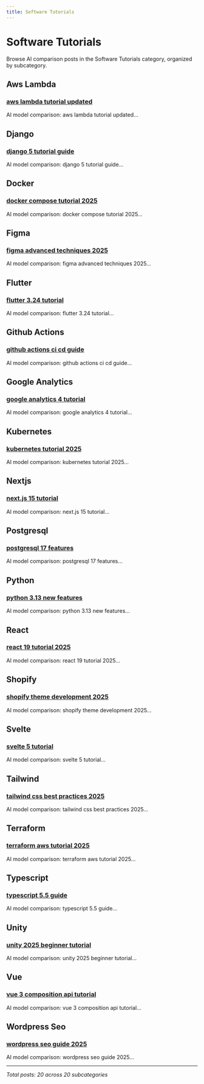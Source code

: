 ```yaml
---
title: Software Tutorials
---
```


# Software Tutorials

Browse AI comparison posts in the Software Tutorials category, organized by subcategory.

## Aws Lambda

### [aws lambda tutorial updated](aws-lambda/deepseek-vs-gemini-vs-grok-aws-lambda-9152.md)

AI model comparison: aws lambda tutorial updated...

## Django

### [django 5 tutorial guide](django/chatgpt-vs-gemini-vs-grok-django-8406.md)

AI model comparison: django 5 tutorial guide...

## Docker

### [docker compose tutorial 2025](docker/chatgpt-vs-deepseek-vs-gemini-docker-9522.md)

AI model comparison: docker compose tutorial 2025...

## Figma

### [figma advanced techniques 2025](figma/chatgpt-vs-claude-vs-grok-figma-9960.md)

AI model comparison: figma advanced techniques 2025...

## Flutter

### [flutter 3.24 tutorial](flutter/chatgpt-vs-gemini-vs-mistral-flutter-1799.md)

AI model comparison: flutter 3.24 tutorial...

## Github Actions

### [github actions ci cd guide](github-actions/deepseek-vs-gemini-vs-grok-github-actions-2517.md)

AI model comparison: github actions ci cd guide...

## Google Analytics

### [google analytics 4 tutorial](google-analytics/chatgpt-vs-gemini-vs-grok-google-analytics-1371.md)

AI model comparison: google analytics 4 tutorial...

## Kubernetes

### [kubernetes tutorial 2025](kubernetes/claude-vs-deepseek-vs-grok-kubernetes-4897.md)

AI model comparison: kubernetes tutorial 2025...

## Nextjs

### [next.js 15 tutorial](nextjs/chatgpt-vs-deepseek-vs-mistral-nextjs-6067.md)

AI model comparison: next.js 15 tutorial...

## Postgresql

### [postgresql 17 features](postgresql/chatgpt-vs-grok-vs-mistral-postgresql-2534.md)

AI model comparison: postgresql 17 features...

## Python

### [python 3.13 new features](python/chatgpt-vs-deepseek-vs-gemini-python-4323.md)

AI model comparison: python 3.13 new features...

## React

### [react 19 tutorial 2025](react/claude-vs-deepseek-vs-mistral-react-5257.md)

AI model comparison: react 19 tutorial 2025...

## Shopify

### [shopify theme development 2025](shopify/claude-vs-deepseek-vs-mistral-shopify-2155.md)

AI model comparison: shopify theme development 2025...

## Svelte

### [svelte 5 tutorial](svelte/claude-vs-gemini-vs-grok-svelte-4123.md)

AI model comparison: svelte 5 tutorial...

## Tailwind

### [tailwind css best practices 2025](tailwind/chatgpt-vs-deepseek-vs-gemini-tailwind-8054.md)

AI model comparison: tailwind css best practices 2025...

## Terraform

### [terraform aws tutorial 2025](terraform/chatgpt-vs-deepseek-vs-mistral-terraform-1272.md)

AI model comparison: terraform aws tutorial 2025...

## Typescript

### [typescript 5.5 guide](typescript/deepseek-vs-gemini-vs-mistral-typescript-1543.md)

AI model comparison: typescript 5.5 guide...

## Unity

### [unity 2025 beginner tutorial](unity/claude-vs-gemini-vs-mistral-unity-2074.md)

AI model comparison: unity 2025 beginner tutorial...

## Vue

### [vue 3 composition api tutorial](vue/chatgpt-vs-deepseek-vs-mistral-vue-8101.md)

AI model comparison: vue 3 composition api tutorial...

## Wordpress Seo

### [wordpress seo guide 2025](wordpress-seo/chatgpt-vs-claude-vs-gemini-wordpress-seo-6649.md)

AI model comparison: wordpress seo guide 2025...

---

*Total posts: 20 across 20 subcategories*
